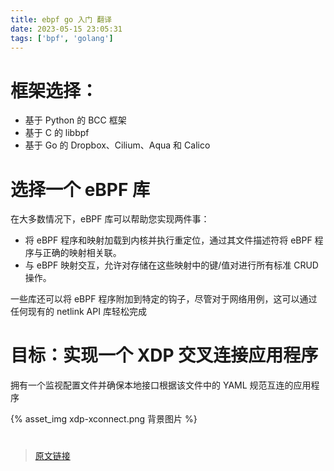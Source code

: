 ```yaml
---
title: ebpf go 入门 翻译
date: 2023-05-15 23:05:31
tags: ['bpf', 'golang']
---
```


# 框架选择：
- 基于 Python 的 BCC 框架
- 基于 C 的 libbpf
- 基于 Go 的 Dropbox、Cilium、Aqua 和 Calico

# 选择一个 eBPF 库
在大多数情况下，eBPF 库可以帮助您实现两件事：
- 将 eBPF 程序和映射加载到内核并执行重定位，通过其文件描述符将 eBPF 程序与正确的映射相关联。
- 与 eBPF 映射交互，允许对存储在这些映射中的键/值对进行所有标准 CRUD 操作。

一些库还可以将 eBPF 程序附加到特定的钩子，尽管对于网络用例，这可以通过任何现有的 netlink API 库轻松完成


# 目标：实现一个 XDP 交叉连接应用程序
拥有一个监视配置文件并确保本地接口根据该文件中的 YAML 规范互连的应用程序

{% asset_img xdp-xconnect.png 背景图片 %}


# 





> [原文链接](https://networkop.co.uk/post/2021-03-ebpf-intro/)